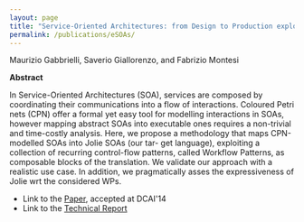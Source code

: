 ```yaml
---
layout: page
title: "Service-Oriented Architectures: from Design to Production exploiting Workflow Patterns"
permalink: /publications/eSOAs/
---
```


Maurizio Gabbrielli, Saverio Giallorenzo, and Fabrizio Montesi

**Abstract**

In Service-Oriented Architectures (SOA), services are composed by
coordinating their communications into a flow of interactions. Coloured
Petri nets (CPN) offer a formal yet easy tool for modelling interactions
in SOAs, however mapping abstract SOAs into executable ones requires a
non-trivial and time-costly analysis. Here, we propose a methodology
that maps CPN-modelled SOAs into Jolie SOAs (our tar- get language),
exploiting a collection of recurring control-flow patterns, called
Workflow Patterns, as composable blocks of the translation. We validate
our approach with a realistic use case. In addition, we pragmatically
asses the expressiveness of Jolie wrt the considered WPs.

-   Link to the [Paper](eSOAs.pdf), accepted at DCAI'14
-   Link to the [Technical Report](eSOAs_tr.pdf)

